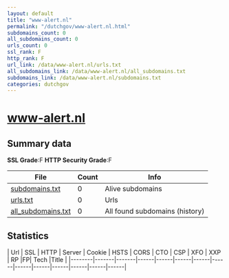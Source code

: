 ```yaml
---
layout: default
title: "www-alert.nl"
permalink: "/dutchgov/www-alert.nl.html"
subdomains_count: 0
all_subdomains_count: 0
urls_count: 0
ssl_rank: F
http_rank: F
url_link: /data/www-alert.nl/urls.txt
all_subdomains_link: /data/www-alert.nl/all_subdomains.txt
subdomains_link: /data/www-alert.nl/subdomains.txt
categories: dutchgov
---
```



# www-alert.nl
## Summary data


**SSL Grade**:F
**HTTP Security Grade**:F


| File       | Count | Info |
|------------|-------|------|
|[subdomains.txt](/data/www-alert.nl/subdomains.txt)|0|Alive subdomains|
|[urls.txt](/data/www-alert.nl/urls.txt)|0|Urls|
|[all_subdomains.txt](/data/www-alert.nl/all_subdomains.txt)|0|All found subdomains (history)|


## Statistics


| Url | SSL | HTTP | Server | Cookie | HSTS | CORS | CTO | CSP | XFO | XXP | RP |FP| Tech |Title |
|--------|-------|-------|------|------|------|------|------|------|------|------|------|------|------|